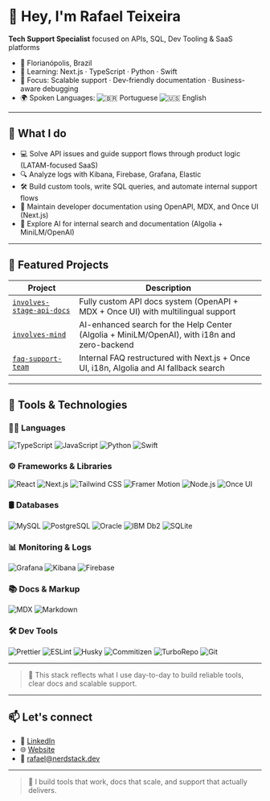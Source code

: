 
# 👋 Hey, I'm Rafael Teixeira

**Tech Support Specialist** focused on APIs, SQL, Dev Tooling & SaaS platforms  
- 📍 Florianópolis, Brazil  
- 🧠 Learning: Next.js · TypeScript · Python · Swift  
- 🎯 Focus: Scalable support · Dev-friendly documentation · Business-aware debugging  
- 🌍 Spoken Languages: ![🇧🇷 Portuguese](https://img.shields.io/badge/Portuguese-Native-green?style=flat) ![🇺🇸 English](https://img.shields.io/badge/English-B2+/C1-blue?style=flat)

---

## 💼 What I do

- 💻 Solve API issues and guide support flows through product logic (LATAM-focused SaaS)
- 🔍 Analyze logs with Kibana, Firebase, Grafana, Elastic
- 🛠 Build custom tools, write SQL queries, and automate internal support flows
- 📘 Maintain developer documentation using OpenAPI, MDX, and Once UI (Next.js)
- 🤖 Explore AI for internal search and documentation (Algolia + MiniLM/OpenAI)

---

## 🚀 Featured Projects

| Project | Description |
|--------|-------------|
| [`involves-stage-api-docs`](https://github.com/rafactx/involves-stage-api-docs) | Fully custom API docs system (OpenAPI + MDX + Once UI) with multilingual support |
| [`involves-mind`](https://github.com/rafactx/involves-mind) | AI-enhanced search for the Help Center (Algolia + MiniLM/OpenAI), with i18n and zero-backend |
| [`faq-support-team`](https://github.com/rafactx/faq-support-team) | Internal FAQ restructured with Next.js + Once UI, i18n, Algolia and AI fallback search |

---

## 🧠 Tools & Technologies

### 🧑‍💻 Languages
![TypeScript](https://img.shields.io/badge/TypeScript-3178c6?style=flat&logo=typescript&logoColor=white)
![JavaScript](https://img.shields.io/badge/JavaScript-F7DF1E?style=flat&logo=javascript&logoColor=black)
![Python](https://img.shields.io/badge/Python-3776AB?style=flat&logo=python&logoColor=white)
![Swift](https://img.shields.io/badge/Swift-FA7343?style=flat&logo=swift&logoColor=white)

### ⚙️ Frameworks & Libraries
![React](https://img.shields.io/badge/React-61DAFB?style=flat&logo=react&logoColor=black)
![Next.js](https://img.shields.io/badge/Next.js-000000?style=flat&logo=nextdotjs)
![Tailwind CSS](https://img.shields.io/badge/TailwindCSS-38B2AC?style=flat&logo=tailwindcss&logoColor=white)
![Framer Motion](https://img.shields.io/badge/Framer_Motion-EF008F?style=flat&logo=framer&logoColor=white)
![Node.js](https://img.shields.io/badge/Node.js-339933?style=flat&logo=nodedotjs&logoColor=white)
![Once UI](https://img.shields.io/badge/Once--UI-000000?style=flat&logo=vercel&logoColor=white)

### 🛢️ Databases
![MySQL](https://img.shields.io/badge/MySQL-00758F?style=flat&logo=mysql&logoColor=white)
![PostgreSQL](https://img.shields.io/badge/PostgreSQL-4169E1?style=flat&logo=postgresql&logoColor=white)
![Oracle](https://img.shields.io/badge/Oracle-F80000?style=flat&logo=oracle&logoColor=white)
![IBM Db2](https://img.shields.io/badge/IBM--Db2-052FAD?style=flat&logo=ibm&logoColor=white)
![SQLite](https://img.shields.io/badge/SQLite-003B57?style=flat&logo=sqlite&logoColor=white)

### 📊 Monitoring & Logs
![Grafana](https://img.shields.io/badge/Grafana-F46800?style=flat&logo=grafana&logoColor=white)
![Kibana](https://img.shields.io/badge/Kibana-005571?style=flat&logo=elasticstack&logoColor=white)
![Firebase](https://img.shields.io/badge/Firebase-ffca28?style=flat&logo=firebase&logoColor=black)

### 📚 Docs & Markup
![MDX](https://img.shields.io/badge/MDX-000000?style=flat&logo=mdx&logoColor=white)
![Markdown](https://img.shields.io/badge/Markdown-000000?style=flat&logo=markdown&logoColor=white)

### 🛠️ Dev Tools
![Prettier](https://img.shields.io/badge/Prettier-F7B93E?style=flat&logo=prettier&logoColor=black)
![ESLint](https://img.shields.io/badge/ESLint-4B32C3?style=flat&logo=eslint&logoColor=white)
![Husky](https://img.shields.io/badge/Husky-000000?style=flat&logo=git&logoColor=white)
![Commitizen](https://img.shields.io/badge/Commitizen-CB3837?style=flat&logo=npm&logoColor=white)
![TurboRepo](https://img.shields.io/badge/TurboRepo-000000?style=flat&logo=vercel&logoColor=white)
![Git](https://img.shields.io/badge/Git-F05032?style=flat&logo=git&logoColor=white)

---

> 🧩 This stack reflects what I use day-to-day to build reliable tools, clear docs and scalable support.

---

## 📫 Let's connect

- 🔗 [LinkedIn](https://linkedin.com/in/rafactxr)
- 🌐 [Website](https://rafactx.dev)
- 📧 rafael@nerdstack.dev

---

> 📘 I build tools that work, docs that scale, and support that actually delivers.
